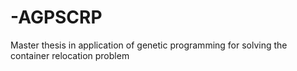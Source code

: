 # -AGPSCRP
Master thesis in application of genetic programming for solving the container relocation problem
